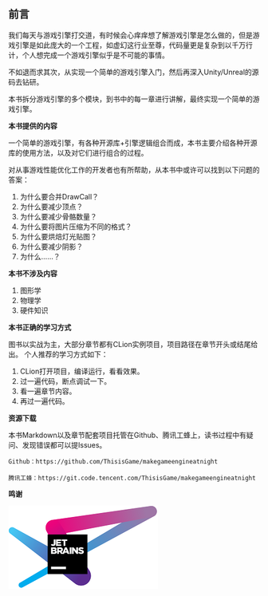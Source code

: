 ## 前言

我们每天与游戏引擎打交道，有时候会心痒痒想了解游戏引擎是怎么做的，但是游戏引擎是如此庞大的一个工程，如虚幻这行业至尊，代码量更是复杂到以千万行计，个人想完成一个游戏引擎似乎是不可能的事情。

不如退而求其次，从实现一个简单的游戏引擎入门，然后再深入Unity/Unreal的源码去钻研。

本书拆分游戏引擎的多个模块，到书中的每一章进行讲解，最终实现一个简单的游戏引擎。

**本书提供的内容**

一个简单的游戏引擎，有各种开源库+引擎逻辑组合而成，本书主要介绍各种开源库的使用方法，以及对它们进行组合的过程。

对从事游戏性能优化工作的开发者也有所帮助，从本书中或许可以找到以下问题的答案：

1. 为什么要合并DrawCall？
2. 为什么要减少顶点？
3. 为什么要减少骨骼数量？
4. 为什么要将图片压缩为不同的格式？
5. 为什么要烘焙灯光贴图？
6. 为什么要减少阴影？
7. 为什么……？


**本书不涉及内容**

1. 图形学
2. 物理学
3. 硬件知识



**本书正确的学习方式**

图书以实战为主，大部分章节都有CLion实例项目，项目路径在章节开头或结尾给出。
个人推荐的学习方式如下：
1. CLion打开项目，编译运行，看看效果。
2. 过一遍代码，断点调试一下。
3. 看一遍章节内容。
4. 再过一遍代码。

**资源下载**

本书Markdown以及章节配套项目托管在Github、腾讯工蜂上，读书过程中有疑问、发现错误都可以提Issues。

    Github：https://github.com/ThisisGame/makegameengineatnight

    腾讯工蜂：https://git.code.tencent.com/ThisisGame/makegameengineatnight

**鸣谢**

[![CLion](./imgs/readme/jetbrains-variant-4.png "CLion")](https://jb.gg/OpenSource)

